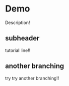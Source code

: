 # Demo

Description!

## subheader
tutorial line!!

## another branching
try try another branching!!